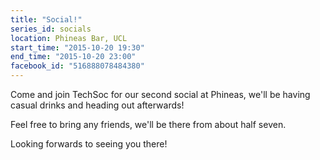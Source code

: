 ```yaml
---
title: "Social!"
series_id: socials
location: Phineas Bar, UCL
start_time: "2015-10-20 19:30"
end_time: "2015-10-20 23:00"
facebook_id: "516888078484380"
---
```


Come and join TechSoc for our second social at Phineas, we'll be having casual drinks and heading out afterwards!

Feel free to bring any friends, we'll be there from about half seven.

Looking forwards to seeing you there!
